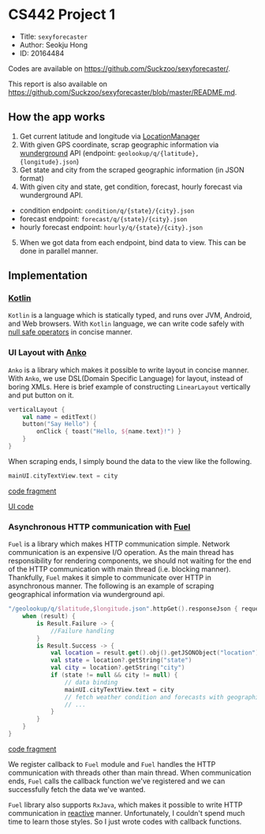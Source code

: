 # CS442 Project 1

- Title: `sexyforecaster`
- Author: Seokju Hong
- ID: 20164484

Codes are available on https://github.com/Suckzoo/sexyforecaster/.

This report is also available on https://github.com/Suckzoo/sexyforecaster/blob/master/README.md.


## How the app works

1. Get current latitude and longitude via [LocationManager](https://developer.android.com/reference/android/location/LocationManager.html)
2. With given GPS coordinate, scrap geographic information via
[wunderground](http://api.wunderground.com) API (endpoint: `geolookup/q/{latitude},{longitude}.json`)
3. Get state and city from the scraped geographic information (in JSON format)
4. With given city and state, get condition, forecast, hourly forecast via wunderground API.
  - condition endpoint: `condition/q/{state}/{city}.json`
  - forecast endpoint: `forecast/q/{state}/{city}.json`
  - hourly forecast endpoint: `hourly/q/{state}/{city}.json`
5. When we got data from each endpoint, bind data to view. This can be done in parallel manner.


## Implementation

### [Kotlin](https://kotlinlang.org)

`Kotlin` is a language which is statically typed, and runs over JVM, Android, and Web browsers.
With `Kotlin` language, we can write code safely with [null safe operators](https://kotlinlang.org/docs/reference/null-safety.html)
 in concise manner.

### UI Layout with [Anko](https://github.com/Kotlin/Anko)

`Anko` is a library which makes it possible to write layout in concise manner.
With `Anko`, we use DSL(Domain Specific Language) for layout, instead of boring XMLs.
Here is brief example of constructing `LinearLayout` vertically and put button on it.

```Kotlin
verticalLayout {
    val name = editText()
    button("Say Hello") {
        onClick { toast("Hello, ${name.text}!") }
    }
}
```

When scraping ends, I simply bound the data to the view like the following.
```Kotlin
mainUI.cityTextView.text = city
```
[code fragment](https://github.com/Suckzoo/sexyforecaster/blob/master/app/src/main/java/sexy/mycodeis/suckzoo/sexyforecaster/MainActivity.kt#L144)

[UI code](https://github.com/Suckzoo/sexyforecaster/blob/master/app/src/main/java/sexy/mycodeis/suckzoo/sexyforecaster/MainActivityUI.kt#L34-L38)

### Asynchronous HTTP communication with [Fuel](https://github.com/kittinunf/Fuel)

`Fuel` is a library which makes HTTP communication simple. Network communication is
an expensive I/O operation. As the main thread has responsibility for rendering components,
we should not waiting for the end of the HTTP communication with main thread
(i.e. blocking manner). Thankfully, `Fuel` makes it simple to communicate over HTTP
in asynchronous manner. The following is an example of scraping geographical information
via wunderground api.

```Kotlin
"/geolookup/q/$latitude,$longitude.json".httpGet().responseJson { request, response, result ->
    when (result) {
        is Result.Failure -> {
            //Failure handling
        }
        is Result.Success -> {
            val location = result.get().obj().getJSONObject("location")
            val state = location?.getString("state")
            val city = location?.getString("city")
            if (state != null && city != null) {
                // data binding
                mainUI.cityTextView.text = city
                // fetch weather condition and forecasts with geographic information
                // ...
            }
        }
    }
}
```
[code fragment](https://github.com/Suckzoo/sexyforecaster/blob/master/app/src/main/java/sexy/mycodeis/suckzoo/sexyforecaster/MainActivity.kt#L133-L154)

We register callback to `Fuel` module and `Fuel` handles the HTTP communication
with threads other than main thread. When communication ends, `Fuel` calls
the callback function we've registered and we can successfully fetch the data we've wanted.

`Fuel` library also supports `RxJava`, which makes it possible to write
HTTP communication in [reactive](http://reactivex.io/) manner. Unfortunately,
I couldn't spend much time to learn those styles. So I just wrote codes with
callback functions.
